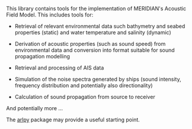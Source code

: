 This library contains tools for the implementation of MERIDIAN's Acoustic Field Model.
This includes tools for:

 * Retrieval of relevant environmental data such bathymetry and seabed properties 
   (static) and water temperature and salinity (dynamic)

 * Derivation of acoustic properties (such as sound speed) from environmental data 
   and conversion into format suitable for sound propagation modelling 

 * Retrieval and processing of AIS data

 * Simulation of the noise spectra generated by ships (sound intensity, frequency distribution and potentially also directionality)

 * Calculation of sound propagation from source to receiver

And potentially more ...

The [arlpy](https://github.com/org-arl/arlpy) package may provide a useful starting point.
